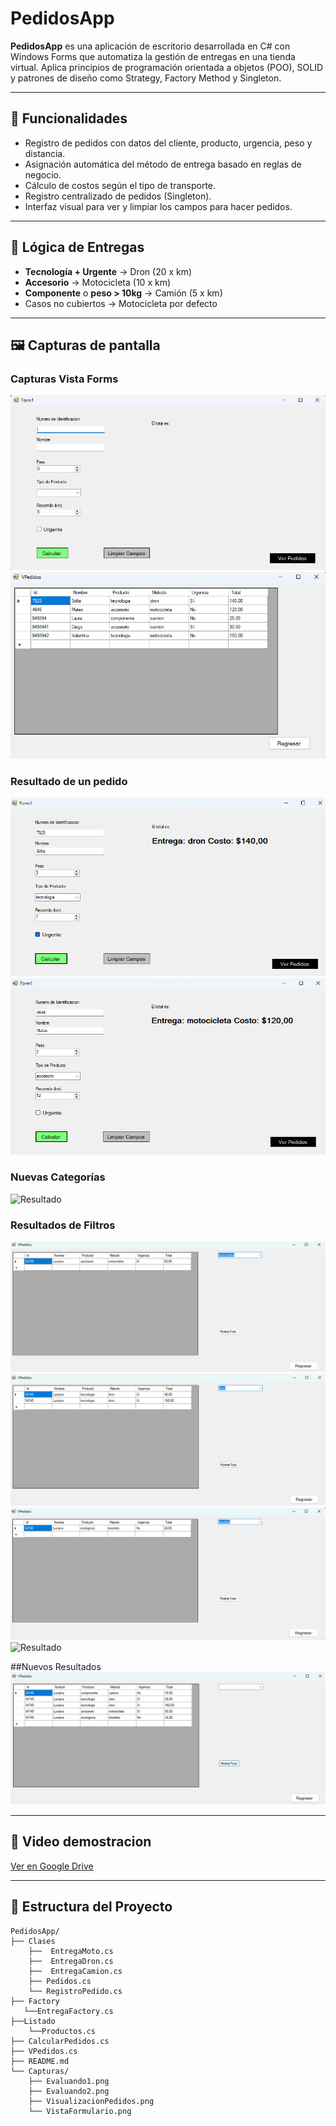 # PedidosApp
**PedidosApp** es una aplicación de escritorio desarrollada en C# con Windows Forms que automatiza la gestión de entregas en una tienda virtual. Aplica principios de programación orientada a objetos (POO), SOLID y patrones de diseño como Strategy, Factory Method y Singleton.

---

## 🚀 Funcionalidades

- Registro de pedidos con datos del cliente, producto, urgencia, peso y distancia.
- Asignación automática del método de entrega basado en reglas de negocio.
- Cálculo de costos según el tipo de transporte.
- Registro centralizado de pedidos (Singleton).
- Interfaz visual para ver y limpiar los campos para hacer pedidos.

---

## 🧠 Lógica de Entregas

- **Tecnología + Urgente** → Dron (20 x km)
- **Accesorio** → Motocicleta (10 x km)
- **Componente** o **peso > 10kg** → Camión (5 x km)
- Casos no cubiertos → Motocicleta por defecto

---

## 🖼️ Capturas de pantalla

### Capturas Vista Forms
![Formulario](PedidosApp/Capturas/VistaFormulario.png)
![Formulario](PedidosApp/Capturas/VisualizacionPedidos.png)
### Resultado de un pedido
![Resultado](PedidosApp/Capturas/Evaluando1.png)
![Resultado](PedidosApp/Capturas/Evaluando2.png)
### Nuevas Categorías
![Resultado](PedidosApp/Capturas/MostarNuevaCategoria.png)
### Resultados de Filtros
![Resultado](Capturas/FiltroMotocicleta.png)
![Resultado](Capturas/FiltroDron.png)
![Resultado](Capturas/FiltroBicicleta.png)
![Resultado](Capturas/FirloCamion.png)

##Nuevos Resultados
![Resultado](Capturas/Historial.png)

---

## 🎥 Video demostracion

[Ver en Google Drive](https://drive.google.com/file/d/1w7eHbuTlBiWV95UDwVHBB34FJiuzdhLd/view?usp=sharing)

---
## 📁 Estructura del Proyecto

```plaintext
PedidosApp/
├── Clases
    ├──  EntregaMoto.cs
    ├──  EntregaDron.cs
    ├──  EntregaCamion.cs
    ├── Pedidos.cs
    └── RegistroPedido.cs
├── Factory
   └──EntregaFactory.cs
├──Listado
    └──Productos.cs
├── CalcularPedidos.cs
├── VPedidos.cs
├── README.md
└── Capturas/
    ├── Evaluando1.png
    ├── Evaluando2.png
    ├── VisualizacionPedidos.png
    └── VistaFormulario.png



